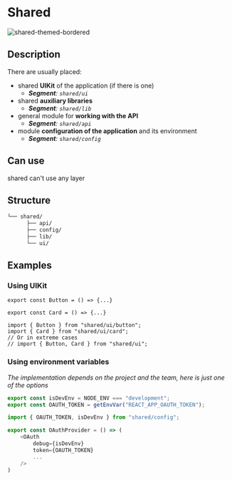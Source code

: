 # Shared

![shared-themed-bordered](https://feature-sliced.design/assets/images/shared-14b558e88a6c1319ea28deade496363b.png)

## Description

There are usually placed:

- shared **UIKit** of the application (if there is one)
  - ***Segment**: `shared/ui`*
- shared **auxiliary libraries**
  - ***Segment**: `shared/lib`*
- general module for **working with the API**
  - ***Segment**: `shared/api`*
- module **configuration of the application** and its environment
  - ***Segment**: `shared/config`*

## Can use
shared can't use any layer

## Structure

```sh
└── shared/
      ├── api/
      ├── config/
      ├── lib/
      └── ui/
```

## Examples

### Using UIKit

```tsx title=shared/ui/button/index.tsx
export const Button = () => {...}
```

```tsx title=shared/ui/card/index.tsx
export const Card = () => {...}
```

```tsx title=**/**/index.tsx
import { Button } from "shared/ui/button";
import { Card } from "shared/ui/card";
// Or in extreme cases
// import { Button, Card } from "shared/ui";
```

### Using environment variables

*The implementation depends on the project and the team, here is just one of the options*

```ts title=shared/config/index.ts
export const isDevEnv = NODE_ENV === "development";
export const OAUTH_TOKEN = getEnvVar("REACT_APP_OAUTH_TOKEN");
```

```ts title=**/**/index.tsx
import { OAUTH_TOKEN, isDevEnv } from "shared/config";

export const OAuthProvider = () => (
    <OAuth
        debug={isDevEnv}
        token={OAUTH_TOKEN}
        ...
    />
)
```